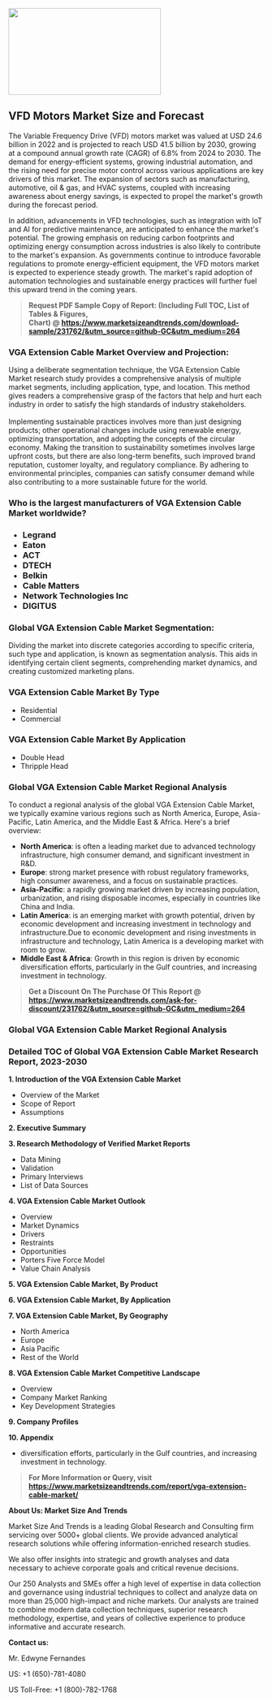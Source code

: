 <p><img class="alignnone size-medium wp-image-20088" src="https://ffe5etoiles.com/wp-content/uploads/2024/12/MST1-300x171.png" alt="" width="300" height="171" /></p><h2>VFD Motors Market Size and Forecast</h2><p>The Variable Frequency Drive (VFD) motors market was valued at USD 24.6 billion in 2022 and is projected to reach USD 41.5 billion by 2030, growing at a compound annual growth rate (CAGR) of 6.8% from 2024 to 2030. The demand for energy-efficient systems, growing industrial automation, and the rising need for precise motor control across various applications are key drivers of this market. The expansion of sectors such as manufacturing, automotive, oil & gas, and HVAC systems, coupled with increasing awareness about energy savings, is expected to propel the market's growth during the forecast period.</p><p>In addition, advancements in VFD technologies, such as integration with IoT and AI for predictive maintenance, are anticipated to enhance the market's potential. The growing emphasis on reducing carbon footprints and optimizing energy consumption across industries is also likely to contribute to the market's expansion. As governments continue to introduce favorable regulations to promote energy-efficient equipment, the VFD motors market is expected to experience steady growth. The market's rapid adoption of automation technologies and sustainable energy practices will further fuel this upward trend in the coming years.</p></p><blockquote id="" class=""><strong>Request PDF Sample Copy of Report: (Including Full TOC, List of Tables &amp; Figures, Chart)&nbsp;@&nbsp;<strong><a href="https://www.marketsizeandtrends.com/download-sample/231762/&utm_source=github-GC&utm_medium=264" target="_blank">https://www.marketsizeandtrends.com/download-sample/231762/&utm_source=github-GC&utm_medium=264</a></strong></strong></blockquote><h3 id="" class="">VGA Extension Cable Market&nbsp;Overview and Projection:</h3><p id="" class="">Using a deliberate segmentation technique, the VGA Extension Cable Market research study provides a comprehensive analysis of multiple market segments, including application, type, and location. This method gives readers a comprehensive grasp of the factors that help and hurt each industry in order to satisfy the high standards of industry stakeholders. <br /> <br />Implementing sustainable practices involves more than just designing products; other operational changes include using renewable energy, optimizing transportation, and adopting the concepts of the circular economy. Making the transition to sustainability sometimes involves large upfront costs, but there are also long-term benefits, such improved brand reputation, customer loyalty, and regulatory compliance. By adhering to environmental principles, companies can satisfy consumer demand while also contributing to a more sustainable future for the world.</p><h3 id="" class="">Who is the largest manufacturers of&nbsp;VGA Extension Cable Market worldwide?</h3><h3 class=""><p><ul><li>Legrand </li><li> Eaton </li><li> ACT </li><li> DTECH </li><li> Belkin </li><li> Cable Matters </li><li> Network Technologies Inc </li><li> DIGITUS</li></ul></p></h3><h3 id="" class="">Global&nbsp;VGA Extension Cable Market Segmentation:</h3><p id="" class="">Dividing the market into discrete categories according to specific criteria, such type and application, is known as segmentation analysis. This aids in identifying certain client segments, comprehending market dynamics, and creating customized marketing plans.</p><h3 id="" class="">VGA Extension Cable Market&nbsp;By Type</h3><p><p><ul><li>Residential</li><li> Commercial</p></li></ul></p></p><h3 id="" class="">VGA Extension Cable Market&nbsp;By Application</h3><p class=""><p><ul><li>Double Head</li><li> Thripple Head</li></ul></p></p><h3 id="" class="">Global VGA Extension Cable Market Regional Analysis</h3><p id="" class="">To conduct a regional analysis of the global VGA Extension Cable Market, we typically examine various regions such as North America, Europe, Asia-Pacific, Latin America, and the Middle East &amp; Africa. Here's a brief overview:</p><ul><li><strong>North America</strong>: is often a leading market due to advanced technology infrastructure, high consumer demand, and significant investment in R&amp;D.</li><li><strong>Europe</strong>: strong market presence with robust regulatory frameworks, high consumer awareness, and a focus on sustainable practices.</li><li><strong>Asia-Pacific</strong>: a rapidly growing market driven by increasing population, urbanization, and rising disposable incomes, especially in countries like China and India.</li><li><strong>Latin America</strong>: is an emerging market with growth potential, driven by economic development and increasing investment in technology and infrastructure.Due to economic development and rising investments in infrastructure and technology, Latin America is a developing market with room to grow.</li><li><strong>Middle East &amp; Africa</strong>: Growth in this region is driven by economic diversification efforts, particularly in the Gulf countries, and increasing investment in technology.</li></ul><blockquote id="" class=""><strong>Get a Discount On The Purchase Of This Report @ <strong><a href="https://www.marketsizeandtrends.com/ask-for-discount/231762/&utm_source=github-GC&utm_medium=264" target="_blank">https://www.marketsizeandtrends.com/ask-for-discount/231762/&utm_source=github-GC&utm_medium=264</a></strong></strong></blockquote><h3 id="" class="">Global VGA Extension Cable Market Regional Analysis</h3><h3 id="" class="">Detailed TOC of Global VGA Extension Cable Market Research Report, 2023-2030</h3><p id="" class=""><strong>1. Introduction of the VGA Extension Cable Market</strong></p><ul><li>Overview of the Market</li><li>Scope of Report</li><li>Assumptions</li></ul><p id="" class=""><strong>2. Executive Summary</strong></p><p id="" class=""><strong>3. Research Methodology of Verified Market Reports</strong></p><ul><li>Data Mining</li><li>Validation</li><li>Primary Interviews</li><li>List of Data Sources</li></ul><p id="" class=""><strong>4. VGA Extension Cable Market Outlook</strong></p><ul><li>Overview</li><li>Market Dynamics</li><li>Drivers</li><li>Restraints</li><li>Opportunities</li><li>Porters Five Force Model</li><li>Value Chain Analysis</li></ul><p id="" class=""><strong>5. VGA Extension Cable Market, By Product</strong></p><p id="" class=""><strong>6. VGA Extension Cable Market, By Application</strong></p><p id="" class=""><strong>7. VGA Extension Cable Market, By Geography</strong></p><ul><li>North America</li><li>Europe</li><li>Asia Pacific</li><li>Rest of the World</li></ul><p id="" class=""><strong>8. VGA Extension Cable Market Competitive Landscape</strong></p><ul><li>Overview</li><li>Company Market Ranking</li><li>Key Development Strategies</li></ul><p id="" class=""><strong>9. Company Profiles</strong></p><p id="" class=""><strong>10. Appendix</strong></p><ul><li>diversification efforts, particularly in the Gulf countries, and increasing investment in technology.</li></ul><blockquote id="" class=""><strong>For More Information or Query, visit <strong><strong><a href="https://www.marketsizeandtrends.com/report/vga-extension-cable-market/" target="_blank">https://www.marketsizeandtrends.com/report/vga-extension-cable-market/</a></strong></strong></strong></blockquote><p id="" class=""><strong>About Us: Market Size And Trends</strong></p><p id="" class="">Market Size And Trends is a leading Global Research and Consulting firm servicing over 5000+ global clients. We provide advanced analytical research solutions while offering information-enriched research studies.</p><p id="" class="">We also offer insights into strategic and growth analyses and data necessary to achieve corporate goals and critical revenue decisions.</p><p id="" class="">Our 250 Analysts and SMEs offer a high level of expertise in data collection and governance using industrial techniques to collect and analyze data on more than 25,000 high-impact and niche markets. Our analysts are trained to combine modern data collection techniques, superior research methodology, expertise, and years of collective experience to produce informative and accurate research.</p><p id="" class=""><strong>Contact us:</strong></p><p id="" class="">Mr. Edwyne Fernandes</p><p id="" class="">US: +1 (650)-781-4080</p><p id="" class="">US Toll-Free: +1 (800)-782-1768</p>
